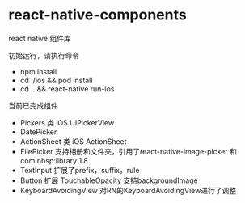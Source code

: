 # react-native-components
react native 组件库

初始运行，请执行命令
- npm install
- cd ./ios && pod install
- cd .. && react-native run-ios

当前已完成组件
- Pickers 类 iOS UIPickerView
- DatePicker
- ActionSheet 类 iOS ActionSheet
- FilePicker 支持相册和文件夹，引用了react-native-image-picker 和 com.nbsp:library:1.8
- TextInput 扩展了prefix，suffix，rule
- Button 扩展 TouchableOpacity 支持backgroundImage
- KeyboardAvoidingView 对RN的KeyboardAvoidingView进行了调整
